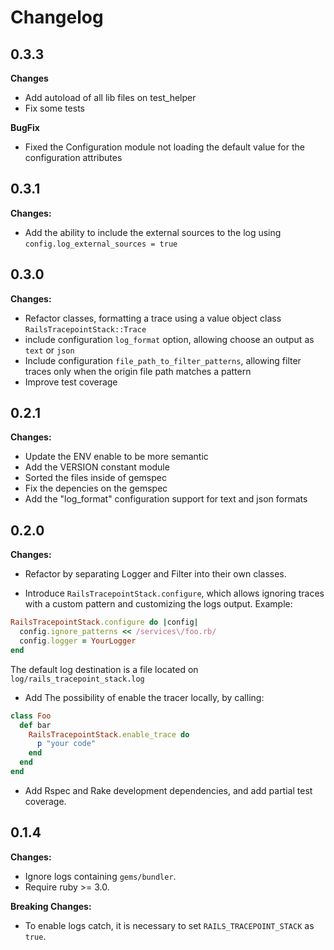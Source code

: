 # Changelog

## 0.3.3

**Changes**

- Add autoload of all lib files on test_helper
- Fix some tests

**BugFix**

- Fixed the Configuration module not loading the default value for the configuration attributes

## 0.3.1

**Changes:**

- Add the ability to include the external sources to the log using `config.log_external_sources = true`

## 0.3.0

**Changes:**

- Refactor classes, formatting a trace using a value object class `RailsTracepointStack::Trace`
- include configuration `log_format` option, allowing choose an output as `text` or `json`
- Include configuration `file_path_to_filter_patterns`, allowing filter traces only when the origin file path matches a pattern
- Improve test coverage

## 0.2.1

**Changes:**

- Update the ENV enable to be more semantic
- Add the VERSION constant module
- Sorted the files inside of gemspec
- Fix the depencies on the gemspec
- Add the "log_format" configuration support for text and json formats

## 0.2.0

**Changes:**

- Refactor by separating Logger and Filter into their own classes.

- Introduce `RailsTracepointStack.configure`, which allows ignoring traces with a custom pattern and customizing the logs output. Example:

```ruby
RailsTracepointStack.configure do |config|
  config.ignore_patterns << /services\/foo.rb/
  config.logger = YourLogger
end
```

The default log destination is a file located on `log/rails_tracepoint_stack.log`

- Add The possibility of enable the tracer locally, by calling:

```ruby
class Foo
  def bar
    RailsTracepointStack.enable_trace do
      p "your code"
    end
  end
end
```

- Add Rspec and Rake development dependencies, and add partial test coverage.

## 0.1.4

**Changes:**

- Ignore logs containing `gems/bundler`.
- Require ruby >= 3.0.

**Breaking Changes:**

- To enable logs catch, it is necessary to set `RAILS_TRACEPOINT_STACK` as `true`.

